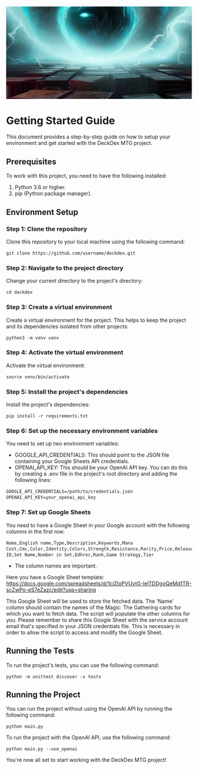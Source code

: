 ![Logo](../images/Getting_started.png)

# Getting Started Guide

This document provides a step-by-step guide on how to setup your environment and get started with the DeckDex MTG project.

## Prerequisites

To work with this project, you need to have the following installed:

1. Python 3.6 or higher.
2. pip (Python package manager).

## Environment Setup

### Step 1: Clone the repository

Clone this repository to your local machine using the following command:

```commandline
git clone https://github.com/username/deckdex.git
```

### Step 2: Navigate to the project directory
Change your current directory to the project's directory:
```commandline
cd deckdex
```

### Step 3: Create a virtual environment
Create a virtual environment for the project. This helps to keep the project and its dependencies isolated from other projects:
```commandline
python3 -m venv venv
```

### Step 4: Activate the virtual environment
Activate the virtual environment:
```commandline
source venv/bin/activate
```

### Step 5: Install the project's dependencies
Install the project's dependencies:
```commandline
pip install -r requirements.txt
```

### Step 6: Set up the necessary environment variables
You need to set up two environment variables:
- GOOGLE_API_CREDENTIALS: This should point to the JSON file containing your Google Sheets API credentials.
- OPENAI_API_KEY: This should be your OpenAI API key.
You can do this by creating a .env file in the project's root directory and adding the following lines:
```commandline
GOOGLE_API_CREDENTIALS=/path/to/credentials.json
OPENAI_API_KEY=your_openai_api_key
```
### Step 7: Set up Google Sheets
You need to have a Google Sheet in your Google account with the following columns in the first row:
```commandline
Name,English name,Type,Description,Keywords,Mana Cost,Cmc,Color,Identity,Colors,Strength,Resistance,Rarity,Price,Release,Date,Set ID,Set Name,Number in Set,Edhrec,Rank,Game Strategy,Tier
```
- The column names are important.

Here you have a Google Sheet template: https://docs.google.com/spreadsheets/d/1cjZloPVUytG-lelTDDgoQeMd1TR-scZwPo-eS7eZazc/edit?usp=sharing

This Google Sheet will be used to store the fetched data. The 'Name' column should contain the names of the Magic: The Gathering cards for which you want to fetch data. The script will populate the other columns for you.
Please remember to share this Google Sheet with the service account email that's specified in your JSON credentials file. This is necessary in order to allow the script to access and modify the Google Sheet.

## Running the Tests
To run the project's tests, you can use the following command:
```commandline
python -m unittest discover -s tests
```

## Running the Project
You can run the project without using the OpenAI API by running the following command:
```commandline
python main.py
```
To run the project with the OpenAI API, use the following command:
```commandline
python main.py --use_openai
```
You're now all set to start working with the DeckDex MTG project!